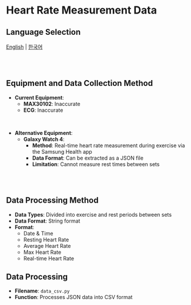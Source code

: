 # Heart Rate Measurement Data

## Language Selection

[English](README.md) | [한국어](README_KR.md)

<br><br>

## Equipment and Data Collection Method

- **Current Equipment**:
  - **MAX30102**: Inaccurate
  - **ECG**: Inaccurate

<br>


- **Alternative Equipment**:
  - **Galaxy Watch 4**:
    - **Method**: Real-time heart rate measurement during exercise via the Samsung Health app
    - **Data Format**: Can be extracted as a JSON file
    - **Limitation**: Cannot measure rest times between sets

<br><br>

## Data Processing Method

- **Data Types**: Divided into exercise and rest periods between sets
- **Data Format**: String format
- **Format**:
  - Date & Time
  - Resting Heart Rate
  - Average Heart Rate
  - Max Heart Rate
  - Real-time Heart Rate

## Data Processing

- **Filename**: `data_csv.py`
- **Function**: Processes JSON data into CSV format
